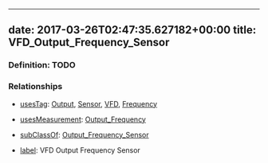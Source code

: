 
---
date: 2017-03-26T02:47:35.627182+00:00
title: VFD_Output_Frequency_Sensor
---
### Definition: TODO

### Relationships

* [usesTag](https://brickschema.org/schema/1.0/BrickFrame#usesTag): [Output](https://brickschema.org/schema/1.0/BrickTag#Output), [Sensor](https://brickschema.org/schema/1.0/BrickTag#Sensor), [VFD](https://brickschema.org/schema/1.0/BrickTag#VFD), [Frequency](https://brickschema.org/schema/1.0/BrickTag#Frequency)

* [usesMeasurement](https://brickschema.org/schema/1.0/BrickFrame#usesMeasurement): [Output_Frequency](https://brickschema.org/schema/1.0/Brick#Output_Frequency)

* [subClassOf](http://www.w3.org/2000/01/rdf-schema#subClassOf): [Output_Frequency_Sensor](https://brickschema.org/schema/1.0/Brick#Output_Frequency_Sensor)

* [label](http://www.w3.org/2000/01/rdf-schema#label): VFD Output Frequency Sensor
